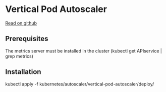 # Vertical Pod Autoscaler

[Read on github](https://github.com/kubernetes/autoscaler/tree/master/vertical-pod-autoscaler)

## Prerequisites

The metrics server must be installed in the cluster (kubectl get APIservice | grep metrics)

## Installation

kubectl apply -f kubernetes/autoscaler/vertical-pod-autoscaler/deploy/
